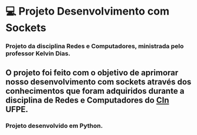 # :computer: Projeto Desenvolvimento com Sockets

### Projeto da disciplina Redes e Computadores, ministrada pelo professor Kelvin Dias.

## O projeto foi feito com o objetivo de aprimorar nosso desenvolvimento com sockets através dos conhecimentos que foram adquiridos durante a disciplina de Redes e Computadores do [CIn](https://portal.cin.ufpe.br/) UFPE.

### Projeto desenvolvido em Python.

